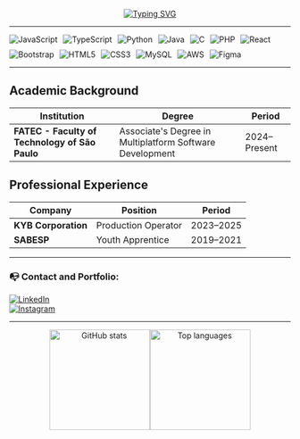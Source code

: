 <p align="center">
  <a href="https://github.com/kaio-sumikawa">
    <img src="https://readme-typing-svg.demolab.com?font=Fira+Code&pause=1000&color=ADFF2F&center=true&vCenter=true&width=435&lines=Hello%2C+World!+I'm+Kaio+Sumikawa" alt="Typing SVG">
  </a>
</p>


<hr>

<div style="display:flex; gap:10px; flex-wrap: wrap;">
  <img src="https://img.shields.io/badge/JavaScript-F7DF1E?style=for-the-badge&logo=javascript&logoColor=black" alt="JavaScript" />
  <img src="https://img.shields.io/badge/TypeScript-3178C6?style=for-the-badge&logo=typescript&logoColor=white" alt="TypeScript" />
  <img src="https://img.shields.io/badge/Python-3776AB?style=for-the-badge&logo=python&logoColor=white" alt="Python" />
  <img src="https://img.shields.io/badge/Java-007396?style=for-the-badge&logo=java&logoColor=white" alt="Java" />
  <img src="https://img.shields.io/badge/C-00599C?style=for-the-badge&logo=c&logoColor=white" alt="C" />
  <img src="https://img.shields.io/badge/PHP-777BB4?style=for-the-badge&logo=php&logoColor=white" alt="PHP" />
  <img src="https://img.shields.io/badge/React-20232A?style=for-the-badge&logo=react&logoColor=61DAFB" alt="React" />
  <img src="https://img.shields.io/badge/Bootstrap-7952B3?style=for-the-badge&logo=bootstrap&logoColor=white" alt="Bootstrap" />
  <img src="https://img.shields.io/badge/HTML5-E34F26?style=for-the-badge&logo=html5&logoColor=white" alt="HTML5" />
  <img src="https://img.shields.io/badge/CSS3-1572B6?style=for-the-badge&logo=css3&logoColor=white" alt="CSS3" />
  <img src="https://img.shields.io/badge/MySQL-4479A1?style=for-the-badge&logo=mysql&logoColor=white" alt="MySQL" />
  <img src="https://img.shields.io/badge/AWS-232F3E?style=for-the-badge&logo=amazonaws&logoColor=white" alt="AWS" />
  <img src="https://img.shields.io/badge/Figma-F24E1E?style=for-the-badge&logo=figma&logoColor=white" alt="Figma" />
</div>

<hr>

## Academic Background  
| Institution                                      | Degree                                      | Period        |
|--------------------------------------------------|---------------------------------------------|---------------|
| **FATEC - Faculty of Technology of São Paulo**   | Associate's Degree in Multiplatform Software Development | 2024–Present  |


## Professional Experience
| Company           | Position          | Period     |
|-------------------|-------------------|------------|
| **KYB Corporation** | Production Operator | 2023–2025  |
| **SABESP**          | Youth Apprentice    | 2019–2021  |

<hr>

<h3>📭 Contact and Portfolio:</h3>

<a href="https://www.linkedin.com/in/kaio-sumikawa/" target="_blank"><img src="https://img.shields.io/badge/LinkedIn-0A66C2?style=for-the-badge&logo=linkedin&logoColor=white" alt="LinkedIn" style="display: block;"></a><a href="https://www.instagram.com/toshiyuki.ks/" target="_blank"><img src="https://img.shields.io/badge/Instagram-E4405F?style=for-the-badge&logo=instagram&logoColor=white" alt="Instagram" style="display: block;"></a>


<hr>

<p align="center"><a href="https://github.com/KaioSumikawa" target="_blank"><img height="180em" style="display:inline-block" src="https://github-readme-stats.vercel.app/api?username=KaioSumikawa&show_icons=true&theme=dark&include_all_commits=true&count_private=true&title_color=ADFF2F&text_color=ADFF2F&icon_color=ADFF2F&border_color=0d1117" alt="GitHub stats"/></a><a href="https://github.com/KaioSumikawa?tab=languages" target="_blank"><img height="180em" style="display:inline-block" src="https://github-readme-stats.vercel.app/api/top-langs/?username=KaioSumikawa&layout=compact&langs_count=16&theme=dark&title_color=ADFF2F&text_color=ADFF2F&icon_color=ADFF2F&border_color=0d1117" alt="Top languages"/></a></p>
